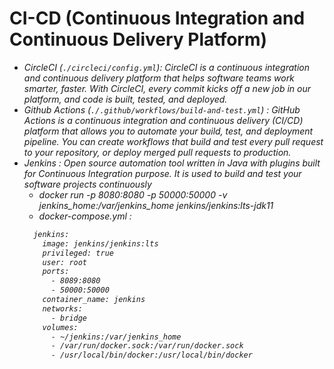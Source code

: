 
# CI-CD (Continuous Integration and Continuous Delivery Platform)

- <i>CircleCI (`./circleci/config.yml`): CircleCI is a continuous integration and continuous delivery platform that helps software teams work smarter, faster. With CircleCI, every commit kicks off a new job in our platform, and code is built, tested, and deployed. 
- Github Actions (`./.github/workflows/build-and-test.yml`) : GitHub Actions is a continuous integration and continuous delivery (CI/CD) platform that allows you to automate your build, test, and deployment pipeline. You can create workflows that build and test every pull request to your repository, or deploy merged pull requests to production.
- Jenkins : Open source automation tool written in Java with plugins built for Continuous Integration purpose. It is used to build and test your software projects continuously
    - docker run -p 8080:8080 -p 50000:50000 -v jenkins_home:/var/jenkins_home jenkins/jenkins:lts-jdk11
    - docker-compose.yml :
    ```bash
      jenkins:
        image: jenkins/jenkins:lts
        privileged: true
        user: root
        ports:
          - 8089:8080
          - 50000:50000
        container_name: jenkins
        networks:
          - bridge
        volumes:
          - ~/jenkins:/var/jenkins_home
          - /var/run/docker.sock:/var/run/docker.sock
          - /usr/local/bin/docker:/usr/local/bin/docker
    ```